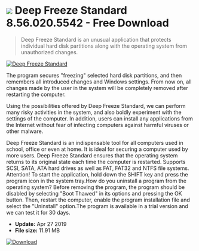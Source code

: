 # ![](https://cdn.softexe.net/static/icon/5/deep-freeze-standard-8201.jpg) Deep Freeze Standard 8.56.020.5542 - Free Download

> Deep Freeze Standard is an unusual application that protects individual hard disk partitions along with the operating system from unauthorized changes.

[![Deep Freeze Standard](https://gallery.dpcdn.pl/imgc/Tools/9860/g_-_420x350_1.5_-_x20120827104520_00.jpg)](https://softexe.net/win/security-privacy/other/deep-freeze-standard:hbRp.html)

The program secures "freezing" selected hard disk partitions, and then remembers all introduced changes and Windows settings. From now on, all changes made by the user in the system will be completely removed after restarting the computer. 
 
 
 Using the possibilities offered by Deep Freeze Standard, we can perform many risky activities in the system, and also boldly experiment with the settings of the computer. In addition, users can install any applications from the Internet without fear of infecting computers against harmful viruses or other malware. 
 
 
 Deep Freeze Standard is an indispensable tool for all computers used in school, office or even at home. It is ideal for securing a computer used by more users. Deep Freeze Standard ensures that the operating system returns to its original state each time the computer is restarted. Supports SCSI, SATA, ATA hard drives as well as FAT, FAT32 and NTFS file systems.
 Attention!
 To start the application, hold down the SHIFT key and press the program icon in the system tray.How do you uninstall a program from the operating system? Before removing the program, the program should be disabled by selecting "Boot Thawed" in its options and pressing the OK button. Then, restart the computer, enable the program installation file and select the "Uninstall" option.The program is available in a trial version and we can test it for 30 days.


- **Update:** Apr 27 2019
- **File size:** 11.91 MB

[![Download](https://cdn.softexe.net/static/img/download.png)](https://softexe.net/win/security-privacy/other/deep-freeze-standard:hbRp.html)


